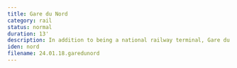 ```yaml
---
title: Gare du Nord
category: rail
status: normal
duration: 13'
description: In addition to being a national railway terminal, Gare du Nord is also a massive regional MTR interchange. The recording starts at the Eurostar-reserved platforms, goes on through to the national and regional departure areas, and then continues down to the lower levels where the underground express service operates. The last part follows the interchange tunnel linking to the La Chapelle station on Metro line 2. The total distance, on foot, is close to 800m and is spent entirely underground. 
iden: nord
filename: 24.01.18.garedunord
---
```

